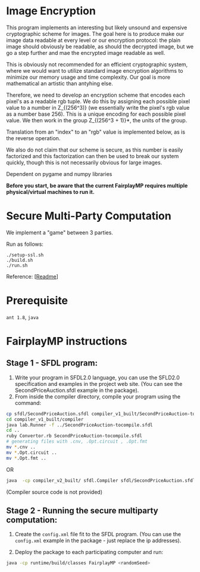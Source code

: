 # Image Encryption

This program implements an interesting but likely unsound and expensive
cryptographic scheme for images. The goal here is to produce make our
image data readable at every level or our encryption protocol: the plain
image should obviously be readable, as should the decrypted image, but
we go a step further and mae the encrypted image readable as well.

This is obviously not recommended for an efficient cryptographic system,
where we would want to utilize standard image encryption algorithms to
minimize our memory usage and time complexity. Our goal is more
mathematical an artistic than antyhing else.

Therefore, we need to develop an encryption scheme that encodes each
pixel's as a readable rgb tuple. We do this by assigning each possible
pixel value to a number in Z_{(256^3)} (we essentially write the pixel's
rgb value as a number base 256). This is a unique encoding for each
possible pixel value. We then work in the group Z_{(256^3 + 1)}*, the
units of the group.

Translation from an "index" to an "rgb" value is implemented below, as
is the reverse operation.

We also do not claim that our scheme is secure, as this number is easily
factorized and this factorization can then be used to break our system
quickly, though this is not necessarily obvious for large images.

Dependent on pygame and numpy libraries

**Before you start, be aware that the current FairplayMP requires multiple physical/virtual machines to run it.**

# Secure Multi-Party Computation

We implement a "game" between 3 parties.

Run as follows:
```
./setup-ssl.sh
./build.sh
./run.sh
```

Reference: [[Readme](http://www.cs.huji.ac.il/project/Fairplay/FairplayMP/Readme.txt)]

Prerequisite
===

``ant 1.8``, ``java``

FairplayMP instructions
===

Stage 1 - SFDL program:
---

1. Write your program in SFDL2.0 language, you can use the SFLD2.0 specification and examples in the project web site. (You can see the SecondPriceAuction.sfdl example in the package).
2. From inside the compiler directory, compile your program using the command:

```bash
cp sfdl/SecondPriceAuction.sfdl compiler_v1_built/SecondPriceAuction-tocompile.sfdl
cd compiler_v1_built/compiler
java lab.Runner -f ../SecondPriceAuction-tocompile.sfdl
cd ..
ruby Convertor.rb SecondPriceAuction-tocompile.sfdl
# generating files with .cnv, .Opt.circuit , .Opt.fmt
mv *.cnv ..
mv *.Opt.circuit ..
mv *.Opt.fmt ..
```

OR

```bash
java  -cp compiler_v2_built/ sfdl.Compiler sfdl/SecondPriceAuction.sfdl
```

(Compiler source code is not provided)

Stage 2 - Running the secure multiparty computation:
---

1. Create the ``config.xml`` file fit to the SFDL program. (You can use the ``config.xml`` example in the package - just replace the ip addresses).

2. Deploy the package to each participating computer and run:

```bash
java -cp runtime/build/classes FairplayMP <randomSeed>
```

